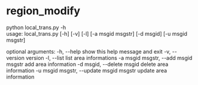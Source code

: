 # region_modify
python local_trans.py -h   
usage: local_trans.py [-h] [-v] [-l] [-a msgid msgstr] [-d msgid]
                      [-u msgid msgstr]

optional arguments:
  -h, --help            show this help message and exit
  -v, --version         version
  -l, --list            list area informations
  -a msgid msgstr, --add msgid msgstr
                        add area information
  -d msgid, --delete msgid
                        delete area information
  -u msgid msgstr, --update msgid msgstr
                        update area information
